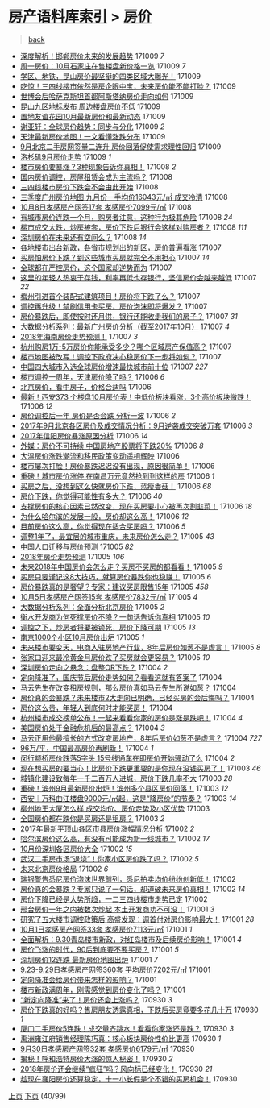 [房产语料库索引](../../README.md)  > [房价](房价.md)
====
> [back](../README.md)

- [深度解析！邯郸房价未来的发展趋势](http://jkwz.applinzi.com/ittc/7022400939993072656.html#%E6%B7%B1%E5%BA%A6%E8%A7%A3%E6%9E%90%EF%BC%81%E9%82%AF%E9%83%B8%E6%88%BF%E4%BB%B7%E6%9C%AA%E6%9D%A5%E7%9A%84%E5%8F%91%E5%B1%95%E8%B6%8B%E5%8A%BF) 171009 *7* 
- [周一房价：10月石家庄在售楼盘新价格一览](http://jkwz.applinzi.com/ittc/7022394808398775312.html#%E5%91%A8%E4%B8%80%E6%88%BF%E4%BB%B7%EF%BC%9A10%E6%9C%88%E7%9F%B3%E5%AE%B6%E5%BA%84%E5%9C%A8%E5%94%AE%E6%A5%BC%E7%9B%98%E6%96%B0%E4%BB%B7%E6%A0%BC%E4%B8%80%E8%A7%88) 171009 *7* 
- [学区、地铁，昆山房价最坚挺的四类区域大曝光！](http://jkwz.applinzi.com/ittc/7022390050912994320.html#%E5%AD%A6%E5%8C%BA%E3%80%81%E5%9C%B0%E9%93%81%EF%BC%8C%E6%98%86%E5%B1%B1%E6%88%BF%E4%BB%B7%E6%9C%80%E5%9D%9A%E6%8C%BA%E7%9A%84%E5%9B%9B%E7%B1%BB%E5%8C%BA%E5%9F%9F%E5%A4%A7%E6%9B%9D%E5%85%89%EF%BC%81) 171009  
- [吃惊！三四线楼市依然是房企眼中宝，未来房价能不能打脸？](http://jkwz.applinzi.com/ittc/7022389404264563729.html#%E5%90%83%E6%83%8A%EF%BC%81%E4%B8%89%E5%9B%9B%E7%BA%BF%E6%A5%BC%E5%B8%82%E4%BE%9D%E7%84%B6%E6%98%AF%E6%88%BF%E4%BC%81%E7%9C%BC%E4%B8%AD%E5%AE%9D%EF%BC%8C%E6%9C%AA%E6%9D%A5%E6%88%BF%E4%BB%B7%E8%83%BD%E4%B8%8D%E8%83%BD%E6%89%93%E8%84%B8%EF%BC%9F) 171009  
- [世博会后哈萨克斯坦首都阿斯塔纳房价走向如何](http://jkwz.applinzi.com/ittc/7022384353261388816.html#%E4%B8%96%E5%8D%9A%E4%BC%9A%E5%90%8E%E5%93%88%E8%90%A8%E5%85%8B%E6%96%AF%E5%9D%A6%E9%A6%96%E9%83%BD%E9%98%BF%E6%96%AF%E5%A1%94%E7%BA%B3%E6%88%BF%E4%BB%B7%E8%B5%B0%E5%90%91%E5%A6%82%E4%BD%95) 171009  
- [昆山九区地标发布 周边楼盘房价不低](http://jkwz.applinzi.com/ittc/7022381592323032081.html#%E6%98%86%E5%B1%B1%E4%B9%9D%E5%8C%BA%E5%9C%B0%E6%A0%87%E5%8F%91%E5%B8%83+%E5%91%A8%E8%BE%B9%E6%A5%BC%E7%9B%98%E6%88%BF%E4%BB%B7%E4%B8%8D%E4%BD%8E) 171009  
- [置地友谊花园10月最新房价和最新动态](http://jkwz.applinzi.com/ittc/7022378822408864784.html#%E7%BD%AE%E5%9C%B0%E5%8F%8B%E8%B0%8A%E8%8A%B1%E5%9B%AD10%E6%9C%88%E6%9C%80%E6%96%B0%E6%88%BF%E4%BB%B7%E5%92%8C%E6%9C%80%E6%96%B0%E5%8A%A8%E6%80%81) 171009  
- [谢亚轩：全球房价趋势：同步与分化](http://jkwz.applinzi.com/ittc/7022371482829849617.html#%E8%B0%A2%E4%BA%9A%E8%BD%A9%EF%BC%9A%E5%85%A8%E7%90%83%E6%88%BF%E4%BB%B7%E8%B6%8B%E5%8A%BF%EF%BC%9A%E5%90%8C%E6%AD%A5%E4%B8%8E%E5%88%86%E5%8C%96) 171009 *2* 
- [天津最新房价地图！一文看懂涨跌分布](http://jkwz.applinzi.com/ittc/7022370758146393105.html#%E5%A4%A9%E6%B4%A5%E6%9C%80%E6%96%B0%E6%88%BF%E4%BB%B7%E5%9C%B0%E5%9B%BE%EF%BC%81%E4%B8%80%E6%96%87%E7%9C%8B%E6%87%82%E6%B6%A8%E8%B7%8C%E5%88%86%E5%B8%83) 171009  
- [9月北京二手房网签量二连升 房价回落促使需求理性回归](http://jkwz.applinzi.com/ittc/7022363159619437585.html#9%E6%9C%88%E5%8C%97%E4%BA%AC%E4%BA%8C%E6%89%8B%E6%88%BF%E7%BD%91%E7%AD%BE%E9%87%8F%E4%BA%8C%E8%BF%9E%E5%8D%87+%E6%88%BF%E4%BB%B7%E5%9B%9E%E8%90%BD%E4%BF%83%E4%BD%BF%E9%9C%80%E6%B1%82%E7%90%86%E6%80%A7%E5%9B%9E%E5%BD%92) 171009  
- [洛杉矶9月房价走势](http://jkwz.applinzi.com/ittc/7022338851174089745.html#%E6%B4%9B%E6%9D%89%E7%9F%B69%E6%9C%88%E6%88%BF%E4%BB%B7%E8%B5%B0%E5%8A%BF) 171009 *1* 
- [楼市房价要暴涨？3种现象告诉你真相！](http://jkwz.applinzi.com/ittc/7022204397323551761.html#%E6%A5%BC%E5%B8%82%E6%88%BF%E4%BB%B7%E8%A6%81%E6%9A%B4%E6%B6%A8%EF%BC%9F3%E7%A7%8D%E7%8E%B0%E8%B1%A1%E5%91%8A%E8%AF%89%E4%BD%A0%E7%9C%9F%E7%9B%B8%EF%BC%81) 171008 *2* 
- [国内房价调控，房屋租赁会成为主流吗？](http://jkwz.applinzi.com/ittc/7022043382602531856.html#%E5%9B%BD%E5%86%85%E6%88%BF%E4%BB%B7%E8%B0%83%E6%8E%A7%EF%BC%8C%E6%88%BF%E5%B1%8B%E7%A7%9F%E8%B5%81%E4%BC%9A%E6%88%90%E4%B8%BA%E4%B8%BB%E6%B5%81%E5%90%97%EF%BC%9F) 171008  
- [三四线楼市房价下跌会不会由此开始](http://jkwz.applinzi.com/ittc/7022166084743070736.html#%E4%B8%89%E5%9B%9B%E7%BA%BF%E6%A5%BC%E5%B8%82%E6%88%BF%E4%BB%B7%E4%B8%8B%E8%B7%8C%E4%BC%9A%E4%B8%8D%E4%BC%9A%E7%94%B1%E6%AD%A4%E5%BC%80%E5%A7%8B) 171008  
- [三季度广州房价地图 九月份一手均价16043元/㎡ 成交冷清](http://jkwz.applinzi.com/ittc/7022160564078511121.html#%E4%B8%89%E5%AD%A3%E5%BA%A6%E5%B9%BF%E5%B7%9E%E6%88%BF%E4%BB%B7%E5%9C%B0%E5%9B%BE+%E4%B9%9D%E6%9C%88%E4%BB%BD%E4%B8%80%E6%89%8B%E5%9D%87%E4%BB%B716043%E5%85%83%2F%E3%8E%A1+%E6%88%90%E4%BA%A4%E5%86%B7%E6%B8%85) 171008  
- [10月8日孝感房产网签17套 孝感房价7099元/㎡](http://jkwz.applinzi.com/ittc/7022137952669533201.html#10%E6%9C%888%E6%97%A5%E5%AD%9D%E6%84%9F%E6%88%BF%E4%BA%A7%E7%BD%91%E7%AD%BE17%E5%A5%97+%E5%AD%9D%E6%84%9F%E6%88%BF%E4%BB%B77099%E5%85%83%2F%E3%8E%A1) 171008  
- [有城市房价连跌一个月，购房者注意，这种行为极其危险](http://jkwz.applinzi.com/ittc/7022018923397121040.html#%E6%9C%89%E5%9F%8E%E5%B8%82%E6%88%BF%E4%BB%B7%E8%BF%9E%E8%B7%8C%E4%B8%80%E4%B8%AA%E6%9C%88%EF%BC%8C%E8%B4%AD%E6%88%BF%E8%80%85%E6%B3%A8%E6%84%8F%EF%BC%8C%E8%BF%99%E7%A7%8D%E8%A1%8C%E4%B8%BA%E6%9E%81%E5%85%B6%E5%8D%B1%E9%99%A9) 171008 *24* 
- [楼市成交大跌，炒房被套，房价下跌后银行会这样对购房者？](http://jkwz.applinzi.com/ittc/7022018923359372305.html#%E6%A5%BC%E5%B8%82%E6%88%90%E4%BA%A4%E5%A4%A7%E8%B7%8C%EF%BC%8C%E7%82%92%E6%88%BF%E8%A2%AB%E5%A5%97%EF%BC%8C%E6%88%BF%E4%BB%B7%E4%B8%8B%E8%B7%8C%E5%90%8E%E9%93%B6%E8%A1%8C%E4%BC%9A%E8%BF%99%E6%A0%B7%E5%AF%B9%E8%B4%AD%E6%88%BF%E8%80%85%EF%BC%9F) 171008 *111* 
- [深圳房价在未来还有空间么？](http://jkwz.applinzi.com/ittc/7022016436845937680.html#%E6%B7%B1%E5%9C%B3%E6%88%BF%E4%BB%B7%E5%9C%A8%E6%9C%AA%E6%9D%A5%E8%BF%98%E6%9C%89%E7%A9%BA%E9%97%B4%E4%B9%88%EF%BC%9F) 171008 *14* 
- [各地楼市出台新政，各省市规划出的新区，房价普遍看涨](http://jkwz.applinzi.com/ittc/7021848778271884305.html#%E5%90%84%E5%9C%B0%E6%A5%BC%E5%B8%82%E5%87%BA%E5%8F%B0%E6%96%B0%E6%94%BF%EF%BC%8C%E5%90%84%E7%9C%81%E5%B8%82%E8%A7%84%E5%88%92%E5%87%BA%E7%9A%84%E6%96%B0%E5%8C%BA%EF%BC%8C%E6%88%BF%E4%BB%B7%E6%99%AE%E9%81%8D%E7%9C%8B%E6%B6%A8) 171007  
- [买房怕房价下跌？到这些城市买房就完全不用担心](http://jkwz.applinzi.com/ittc/7021812568979670032.html#%E4%B9%B0%E6%88%BF%E6%80%95%E6%88%BF%E4%BB%B7%E4%B8%8B%E8%B7%8C%EF%BC%9F%E5%88%B0%E8%BF%99%E4%BA%9B%E5%9F%8E%E5%B8%82%E4%B9%B0%E6%88%BF%E5%B0%B1%E5%AE%8C%E5%85%A8%E4%B8%8D%E7%94%A8%E6%8B%85%E5%BF%83) 171007 *14* 
- [全球都在严控房价，这个国家却逆势而为](http://jkwz.applinzi.com/ittc/7019136583415104528.html#%E5%85%A8%E7%90%83%E9%83%BD%E5%9C%A8%E4%B8%A5%E6%8E%A7%E6%88%BF%E4%BB%B7%EF%BC%8C%E8%BF%99%E4%B8%AA%E5%9B%BD%E5%AE%B6%E5%8D%B4%E9%80%86%E5%8A%BF%E8%80%8C%E4%B8%BA) 171007  
- [这里的年轻人热衷于存钱，利率再低也存银行，坚信房价会越来越低](http://jkwz.applinzi.com/ittc/7020693244466430993.html#%E8%BF%99%E9%87%8C%E7%9A%84%E5%B9%B4%E8%BD%BB%E4%BA%BA%E7%83%AD%E8%A1%B7%E4%BA%8E%E5%AD%98%E9%92%B1%EF%BC%8C%E5%88%A9%E7%8E%87%E5%86%8D%E4%BD%8E%E4%B9%9F%E5%AD%98%E9%93%B6%E8%A1%8C%EF%BC%8C%E5%9D%9A%E4%BF%A1%E6%88%BF%E4%BB%B7%E4%BC%9A%E8%B6%8A%E6%9D%A5%E8%B6%8A%E4%BD%8E) 171007 *22* 
- [梅州引进首个装配式建筑项目！房价将下跌了么？](http://jkwz.applinzi.com/ittc/7021737233319724049.html#%E6%A2%85%E5%B7%9E%E5%BC%95%E8%BF%9B%E9%A6%96%E4%B8%AA%E8%A3%85%E9%85%8D%E5%BC%8F%E5%BB%BA%E7%AD%91%E9%A1%B9%E7%9B%AE%EF%BC%81%E6%88%BF%E4%BB%B7%E5%B0%86%E4%B8%8B%E8%B7%8C%E4%BA%86%E4%B9%88%EF%BC%9F) 171007  
- [调控再升级！禁刷信用卡买房，房价泡沫即将爆发？](http://jkwz.applinzi.com/ittc/7021731567871984656.html#%E8%B0%83%E6%8E%A7%E5%86%8D%E5%8D%87%E7%BA%A7%EF%BC%81%E7%A6%81%E5%88%B7%E4%BF%A1%E7%94%A8%E5%8D%A1%E4%B9%B0%E6%88%BF%EF%BC%8C%E6%88%BF%E4%BB%B7%E6%B3%A1%E6%B2%AB%E5%8D%B3%E5%B0%86%E7%88%86%E5%8F%91%EF%BC%9F) 171007  
- [房价暴跌后，即使按时还月供，银行还能收走我们的房子？](http://jkwz.applinzi.com/ittc/7021724748478940177.html#%E6%88%BF%E4%BB%B7%E6%9A%B4%E8%B7%8C%E5%90%8E%EF%BC%8C%E5%8D%B3%E4%BD%BF%E6%8C%89%E6%97%B6%E8%BF%98%E6%9C%88%E4%BE%9B%EF%BC%8C%E9%93%B6%E8%A1%8C%E8%BF%98%E8%83%BD%E6%94%B6%E8%B5%B0%E6%88%91%E4%BB%AC%E7%9A%84%E6%88%BF%E5%AD%90%EF%BC%9F) 171007 *31* 
- [大数据分析系列：最新广州房价分析（截至2017年10月）](http://jkwz.applinzi.com/ittc/7021703966717641745.html#%E5%A4%A7%E6%95%B0%E6%8D%AE%E5%88%86%E6%9E%90%E7%B3%BB%E5%88%97%EF%BC%9A%E6%9C%80%E6%96%B0%E5%B9%BF%E5%B7%9E%E6%88%BF%E4%BB%B7%E5%88%86%E6%9E%90%EF%BC%88%E6%88%AA%E8%87%B32017%E5%B9%B410%E6%9C%88%EF%BC%89) 171007 *4* 
- [2018年海南房价走势预测！](http://jkwz.applinzi.com/ittc/7021668850893063184.html#2018%E5%B9%B4%E6%B5%B7%E5%8D%97%E6%88%BF%E4%BB%B7%E8%B5%B0%E5%8A%BF%E9%A2%84%E6%B5%8B%EF%BC%81) 171007 *3* 
- [杭州购房1万-5万房价你能承受多少？哪个区域房产保值高？](http://jkwz.applinzi.com/ittc/7021467008573637648.html#%E6%9D%AD%E5%B7%9E%E8%B4%AD%E6%88%BF1%E4%B8%87-5%E4%B8%87%E6%88%BF%E4%BB%B7%E4%BD%A0%E8%83%BD%E6%89%BF%E5%8F%97%E5%A4%9A%E5%B0%91%EF%BC%9F%E5%93%AA%E4%B8%AA%E5%8C%BA%E5%9F%9F%E6%88%BF%E4%BA%A7%E4%BF%9D%E5%80%BC%E9%AB%98%EF%BC%9F) 171007  
- [楼市地图被改写！调控下政府决心稳房价下一步将如何？](http://jkwz.applinzi.com/ittc/7021600714256811024.html#%E6%A5%BC%E5%B8%82%E5%9C%B0%E5%9B%BE%E8%A2%AB%E6%94%B9%E5%86%99%EF%BC%81%E8%B0%83%E6%8E%A7%E4%B8%8B%E6%94%BF%E5%BA%9C%E5%86%B3%E5%BF%83%E7%A8%B3%E6%88%BF%E4%BB%B7%E4%B8%8B%E4%B8%80%E6%AD%A5%E5%B0%86%E5%A6%82%E4%BD%95%EF%BC%9F) 171007  
- [中国四大城市入选全球房价增速最快城市前十位](http://jkwz.applinzi.com/ittc/7021496258471134225.html#%E4%B8%AD%E5%9B%BD%E5%9B%9B%E5%A4%A7%E5%9F%8E%E5%B8%82%E5%85%A5%E9%80%89%E5%85%A8%E7%90%83%E6%88%BF%E4%BB%B7%E5%A2%9E%E9%80%9F%E6%9C%80%E5%BF%AB%E5%9F%8E%E5%B8%82%E5%89%8D%E5%8D%81%E4%BD%8D) 171007 *227* 
- [楼市调控一周年，天津房价降了吗？](http://jkwz.applinzi.com/ittc/7021467475512919057.html#%E6%A5%BC%E5%B8%82%E8%B0%83%E6%8E%A7%E4%B8%80%E5%91%A8%E5%B9%B4%EF%BC%8C%E5%A4%A9%E6%B4%A5%E6%88%BF%E4%BB%B7%E9%99%8D%E4%BA%86%E5%90%97%EF%BC%9F) 171006 *6* 
- [北京房价，看中房子，价格合适吗](http://jkwz.applinzi.com/ittc/7021465495960814608.html#%E5%8C%97%E4%BA%AC%E6%88%BF%E4%BB%B7%EF%BC%8C%E7%9C%8B%E4%B8%AD%E6%88%BF%E5%AD%90%EF%BC%8C%E4%BB%B7%E6%A0%BC%E5%90%88%E9%80%82%E5%90%97) 171006  
- [最新！西安373 个楼盘10月房价表！中低价板块看涨，3个高价板块微跌！](http://jkwz.applinzi.com/ittc/7021437394535056400.html#%E6%9C%80%E6%96%B0%EF%BC%81%E8%A5%BF%E5%AE%89373+%E4%B8%AA%E6%A5%BC%E7%9B%9810%E6%9C%88%E6%88%BF%E4%BB%B7%E8%A1%A8%EF%BC%81%E4%B8%AD%E4%BD%8E%E4%BB%B7%E6%9D%BF%E5%9D%97%E7%9C%8B%E6%B6%A8%EF%BC%8C3%E4%B8%AA%E9%AB%98%E4%BB%B7%E6%9D%BF%E5%9D%97%E5%BE%AE%E8%B7%8C%EF%BC%81) 171006 *12* 
- [房价调控后一年 房价是否会跌 分析一波](http://jkwz.applinzi.com/ittc/7021380441213502480.html#%E6%88%BF%E4%BB%B7%E8%B0%83%E6%8E%A7%E5%90%8E%E4%B8%80%E5%B9%B4+%E6%88%BF%E4%BB%B7%E6%98%AF%E5%90%A6%E4%BC%9A%E8%B7%8C+%E5%88%86%E6%9E%90%E4%B8%80%E6%B3%A2) 171006 *2* 
- [2017年9月北京各区房价及成交情况分析：9月逆袭成交突破万套](http://jkwz.applinzi.com/ittc/7021337938250695696.html#2017%E5%B9%B49%E6%9C%88%E5%8C%97%E4%BA%AC%E5%90%84%E5%8C%BA%E6%88%BF%E4%BB%B7%E5%8F%8A%E6%88%90%E4%BA%A4%E6%83%85%E5%86%B5%E5%88%86%E6%9E%90%EF%BC%9A9%E6%9C%88%E9%80%86%E8%A2%AD%E6%88%90%E4%BA%A4%E7%AA%81%E7%A0%B4%E4%B8%87%E5%A5%97) 171006 *3* 
- [2017年信阳房价暴涨原因分析](http://jkwz.applinzi.com/ittc/7021307290265846801.html#2017%E5%B9%B4%E4%BF%A1%E9%98%B3%E6%88%BF%E4%BB%B7%E6%9A%B4%E6%B6%A8%E5%8E%9F%E5%9B%A0%E5%88%86%E6%9E%90) 171006 *14* 
- [外媒：房价不可持续 中国房地产股票将下跌20%](http://jkwz.applinzi.com/ittc/7021266287169373200.html#%E5%A4%96%E5%AA%92%EF%BC%9A%E6%88%BF%E4%BB%B7%E4%B8%8D%E5%8F%AF%E6%8C%81%E7%BB%AD+%E4%B8%AD%E5%9B%BD%E6%88%BF%E5%9C%B0%E4%BA%A7%E8%82%A1%E7%A5%A8%E5%B0%86%E4%B8%8B%E8%B7%8C20%25) 171006 *8* 
- [大温房价涨跌潮流和移民政策变动遥相辉映](http://jkwz.applinzi.com/ittc/7021227483209401361.html#%E5%A4%A7%E6%B8%A9%E6%88%BF%E4%BB%B7%E6%B6%A8%E8%B7%8C%E6%BD%AE%E6%B5%81%E5%92%8C%E7%A7%BB%E6%B0%91%E6%94%BF%E7%AD%96%E5%8F%98%E5%8A%A8%E9%81%A5%E7%9B%B8%E8%BE%89%E6%98%A0) 171006  
- [楼市屡次打脸！房价暴跌迟迟没有出现，原因很简单！](http://jkwz.applinzi.com/ittc/7021217883424818192.html#%E6%A5%BC%E5%B8%82%E5%B1%A1%E6%AC%A1%E6%89%93%E8%84%B8%EF%BC%81%E6%88%BF%E4%BB%B7%E6%9A%B4%E8%B7%8C%E8%BF%9F%E8%BF%9F%E6%B2%A1%E6%9C%89%E5%87%BA%E7%8E%B0%EF%BC%8C%E5%8E%9F%E5%9B%A0%E5%BE%88%E7%AE%80%E5%8D%95%EF%BC%81) 171006  
- [重磅！城市房价涨停 在南昌万元竟然抢到到这样的房](http://jkwz.applinzi.com/ittc/7021216781765706769.html#%E9%87%8D%E7%A3%85%EF%BC%81%E5%9F%8E%E5%B8%82%E6%88%BF%E4%BB%B7%E6%B6%A8%E5%81%9C+%E5%9C%A8%E5%8D%97%E6%98%8C%E4%B8%87%E5%85%83%E7%AB%9F%E7%84%B6%E6%8A%A2%E5%88%B0%E5%88%B0%E8%BF%99%E6%A0%B7%E7%9A%84%E6%88%BF) 171006 *1* 
- [买房之后，没想到这么快就房价下跌，蓝瘦香菇！](http://jkwz.applinzi.com/ittc/7020970441404056592.html#%E4%B9%B0%E6%88%BF%E4%B9%8B%E5%90%8E%EF%BC%8C%E6%B2%A1%E6%83%B3%E5%88%B0%E8%BF%99%E4%B9%88%E5%BF%AB%E5%B0%B1%E6%88%BF%E4%BB%B7%E4%B8%8B%E8%B7%8C%EF%BC%8C%E8%93%9D%E7%98%A6%E9%A6%99%E8%8F%87%EF%BC%81) 171006 *68* 
- [房价下跌，你觉得可能性有多大？](http://jkwz.applinzi.com/ittc/7020981566912857104.html#%E6%88%BF%E4%BB%B7%E4%B8%8B%E8%B7%8C%EF%BC%8C%E4%BD%A0%E8%A7%89%E5%BE%97%E5%8F%AF%E8%83%BD%E6%80%A7%E6%9C%89%E5%A4%9A%E5%A4%A7%EF%BC%9F) 171006 *40* 
- [支撑房价的核心因素已然改变，现在买房要小心被再次割韭菜！](http://jkwz.applinzi.com/ittc/7021136766260741136.html#%E6%94%AF%E6%92%91%E6%88%BF%E4%BB%B7%E7%9A%84%E6%A0%B8%E5%BF%83%E5%9B%A0%E7%B4%A0%E5%B7%B2%E7%84%B6%E6%94%B9%E5%8F%98%EF%BC%8C%E7%8E%B0%E5%9C%A8%E4%B9%B0%E6%88%BF%E8%A6%81%E5%B0%8F%E5%BF%83%E8%A2%AB%E5%86%8D%E6%AC%A1%E5%89%B2%E9%9F%AD%E8%8F%9C%EF%BC%81) 171006 *18* 
- [为什么哈尔滨的发展一般，房价却这么高！](http://jkwz.applinzi.com/ittc/7019161214641505296.html#%E4%B8%BA%E4%BB%80%E4%B9%88%E5%93%88%E5%B0%94%E6%BB%A8%E7%9A%84%E5%8F%91%E5%B1%95%E4%B8%80%E8%88%AC%EF%BC%8C%E6%88%BF%E4%BB%B7%E5%8D%B4%E8%BF%99%E4%B9%88%E9%AB%98%EF%BC%81) 171006 *12* 
- [目前房价这么高，你觉得现在适合买房吗？](http://jkwz.applinzi.com/ittc/7021108706849326097.html#%E7%9B%AE%E5%89%8D%E6%88%BF%E4%BB%B7%E8%BF%99%E4%B9%88%E9%AB%98%EF%BC%8C%E4%BD%A0%E8%A7%89%E5%BE%97%E7%8E%B0%E5%9C%A8%E9%80%82%E5%90%88%E4%B9%B0%E6%88%BF%E5%90%97%EF%BC%9F) 171006 *5* 
- [调整1年了，最宜居的城市重庆，未来房价怎么走？](http://jkwz.applinzi.com/ittc/7021105789949969424.html#%E8%B0%83%E6%95%B41%E5%B9%B4%E4%BA%86%EF%BC%8C%E6%9C%80%E5%AE%9C%E5%B1%85%E7%9A%84%E5%9F%8E%E5%B8%82%E9%87%8D%E5%BA%86%EF%BC%8C%E6%9C%AA%E6%9D%A5%E6%88%BF%E4%BB%B7%E6%80%8E%E4%B9%88%E8%B5%B0%EF%BC%9F) 171005 *43* 
- [中国人口迁移与房价预测](http://jkwz.applinzi.com/ittc/7021098766227211280.html#%E4%B8%AD%E5%9B%BD%E4%BA%BA%E5%8F%A3%E8%BF%81%E7%A7%BB%E4%B8%8E%E6%88%BF%E4%BB%B7%E9%A2%84%E6%B5%8B) 171005 *82* 
- [2018年房价走势预测](http://jkwz.applinzi.com/ittc/7021078261793293328.html#2018%E5%B9%B4%E6%88%BF%E4%BB%B7%E8%B5%B0%E5%8A%BF%E9%A2%84%E6%B5%8B) 171005 *106* 
- [未来2018年中国房价会怎么走？买房不买房的都看看！](http://jkwz.applinzi.com/ittc/7021068899053995025.html#%E6%9C%AA%E6%9D%A52018%E5%B9%B4%E4%B8%AD%E5%9B%BD%E6%88%BF%E4%BB%B7%E4%BC%9A%E6%80%8E%E4%B9%88%E8%B5%B0%EF%BC%9F%E4%B9%B0%E6%88%BF%E4%B8%8D%E4%B9%B0%E6%88%BF%E7%9A%84%E9%83%BD%E7%9C%8B%E7%9C%8B%EF%BC%81) 171005 *9* 
- [买房只要谨记这8大技巧，就算房价暴跌你也稳赚！](http://jkwz.applinzi.com/ittc/7021057955158557712.html#%E4%B9%B0%E6%88%BF%E5%8F%AA%E8%A6%81%E8%B0%A8%E8%AE%B0%E8%BF%998%E5%A4%A7%E6%8A%80%E5%B7%A7%EF%BC%8C%E5%B0%B1%E7%AE%97%E6%88%BF%E4%BB%B7%E6%9A%B4%E8%B7%8C%E4%BD%A0%E4%B9%9F%E7%A8%B3%E8%B5%9A%EF%BC%81) 171005 *6* 
- [房价暴跌真的是奢望？专家：建议买房限售15年](http://jkwz.applinzi.com/ittc/7021043723113333776.html#%E6%88%BF%E4%BB%B7%E6%9A%B4%E8%B7%8C%E7%9C%9F%E7%9A%84%E6%98%AF%E5%A5%A2%E6%9C%9B%EF%BC%9F%E4%B8%93%E5%AE%B6%EF%BC%9A%E5%BB%BA%E8%AE%AE%E4%B9%B0%E6%88%BF%E9%99%90%E5%94%AE15%E5%B9%B4) 171005 *458* 
- [10月5日孝感房产网签15套 孝感房价7832元/㎡](http://jkwz.applinzi.com/ittc/7021020507821048849.html#10%E6%9C%885%E6%97%A5%E5%AD%9D%E6%84%9F%E6%88%BF%E4%BA%A7%E7%BD%91%E7%AD%BE15%E5%A5%97+%E5%AD%9D%E6%84%9F%E6%88%BF%E4%BB%B77832%E5%85%83%2F%E3%8E%A1) 171005 *4* 
- [大数据分析系列：全面分析北京房价](http://jkwz.applinzi.com/ittc/7021017134120043536.html#%E5%A4%A7%E6%95%B0%E6%8D%AE%E5%88%86%E6%9E%90%E7%B3%BB%E5%88%97%EF%BC%9A%E5%85%A8%E9%9D%A2%E5%88%86%E6%9E%90%E5%8C%97%E4%BA%AC%E6%88%BF%E4%BB%B7) 171005 *2* 
- [衡水开发商为何死撑房价不降？一句话告诉你真相](http://jkwz.applinzi.com/ittc/7021002719974933520.html#%E8%A1%A1%E6%B0%B4%E5%BC%80%E5%8F%91%E5%95%86%E4%B8%BA%E4%BD%95%E6%AD%BB%E6%92%91%E6%88%BF%E4%BB%B7%E4%B8%8D%E9%99%8D%EF%BC%9F%E4%B8%80%E5%8F%A5%E8%AF%9D%E5%91%8A%E8%AF%89%E4%BD%A0%E7%9C%9F%E7%9B%B8) 171005 *10* 
- [调控之下，炒房者将要被锁死，房价下降可期](http://jkwz.applinzi.com/ittc/7020998494440129552.html#%E8%B0%83%E6%8E%A7%E4%B9%8B%E4%B8%8B%EF%BC%8C%E7%82%92%E6%88%BF%E8%80%85%E5%B0%86%E8%A6%81%E8%A2%AB%E9%94%81%E6%AD%BB%EF%BC%8C%E6%88%BF%E4%BB%B7%E4%B8%8B%E9%99%8D%E5%8F%AF%E6%9C%9F) 171005 *13* 
- [南京1000个小区10月房价出炉](http://jkwz.applinzi.com/ittc/7020938963785876496.html#%E5%8D%97%E4%BA%AC1000%E4%B8%AA%E5%B0%8F%E5%8C%BA10%E6%9C%88%E6%88%BF%E4%BB%B7%E5%87%BA%E7%82%89) 171005 *1* 
- [未来楼市要变天，电商入驻房地产行业，8年后房价如葱不是虚言！](http://jkwz.applinzi.com/ittc/7020896539902477329.html#%E6%9C%AA%E6%9D%A5%E6%A5%BC%E5%B8%82%E8%A6%81%E5%8F%98%E5%A4%A9%EF%BC%8C%E7%94%B5%E5%95%86%E5%85%A5%E9%A9%BB%E6%88%BF%E5%9C%B0%E4%BA%A7%E8%A1%8C%E4%B8%9A%EF%BC%8C8%E5%B9%B4%E5%90%8E%E6%88%BF%E4%BB%B7%E5%A6%82%E8%91%B1%E4%B8%8D%E6%98%AF%E8%99%9A%E8%A8%80%EF%BC%81) 171005 *8* 
- [张家口迎来最冷黄金月房价跌了买房就会更容易？](http://jkwz.applinzi.com/ittc/7020868576746144784.html#%E5%BC%A0%E5%AE%B6%E5%8F%A3%E8%BF%8E%E6%9D%A5%E6%9C%80%E5%86%B7%E9%BB%84%E9%87%91%E6%9C%88%E6%88%BF%E4%BB%B7%E8%B7%8C%E4%BA%86%E4%B9%B0%E6%88%BF%E5%B0%B1%E4%BC%9A%E6%9B%B4%E5%AE%B9%E6%98%93%EF%BC%9F) 171005 *10* 
- [深圳房价走向之悬念：盘整OR下跌？](http://jkwz.applinzi.com/ittc/7020730107851965456.html#%E6%B7%B1%E5%9C%B3%E6%88%BF%E4%BB%B7%E8%B5%B0%E5%90%91%E4%B9%8B%E6%82%AC%E5%BF%B5%EF%BC%9A%E7%9B%98%E6%95%B4OR%E4%B8%8B%E8%B7%8C%EF%BC%9F) 171004 *2* 
- [定向降准了，国庆节后房价走势如何？看看这就有答案了](http://jkwz.applinzi.com/ittc/7020706632982594576.html#%E5%AE%9A%E5%90%91%E9%99%8D%E5%87%86%E4%BA%86%EF%BC%8C%E5%9B%BD%E5%BA%86%E8%8A%82%E5%90%8E%E6%88%BF%E4%BB%B7%E8%B5%B0%E5%8A%BF%E5%A6%82%E4%BD%95%EF%BC%9F%E7%9C%8B%E7%9C%8B%E8%BF%99%E5%B0%B1%E6%9C%89%E7%AD%94%E6%A1%88%E4%BA%86) 171004  
- [马云先生在改变租房规则，那么房价真如马云先生所说如葱？](http://jkwz.applinzi.com/ittc/7020697293429408785.html#%E9%A9%AC%E4%BA%91%E5%85%88%E7%94%9F%E5%9C%A8%E6%94%B9%E5%8F%98%E7%A7%9F%E6%88%BF%E8%A7%84%E5%88%99%EF%BC%8C%E9%82%A3%E4%B9%88%E6%88%BF%E4%BB%B7%E7%9C%9F%E5%A6%82%E9%A9%AC%E4%BA%91%E5%85%88%E7%94%9F%E6%89%80%E8%AF%B4%E5%A6%82%E8%91%B1%EF%BC%9F) 171004  
- [房价真的会暴跌？未来楼市2大走向已明确，已经买房的会后悔吗？](http://jkwz.applinzi.com/ittc/7020641118444848144.html#%E6%88%BF%E4%BB%B7%E7%9C%9F%E7%9A%84%E4%BC%9A%E6%9A%B4%E8%B7%8C%EF%BC%9F%E6%9C%AA%E6%9D%A5%E6%A5%BC%E5%B8%822%E5%A4%A7%E8%B5%B0%E5%90%91%E5%B7%B2%E6%98%8E%E7%A1%AE%EF%BC%8C%E5%B7%B2%E7%BB%8F%E4%B9%B0%E6%88%BF%E7%9A%84%E4%BC%9A%E5%90%8E%E6%82%94%E5%90%97%EF%BC%9F) 171004  
- [房价这么贵，年轻人到底何时才能买房！](http://jkwz.applinzi.com/ittc/7020622119904478225.html#%E6%88%BF%E4%BB%B7%E8%BF%99%E4%B9%88%E8%B4%B5%EF%BC%8C%E5%B9%B4%E8%BD%BB%E4%BA%BA%E5%88%B0%E5%BA%95%E4%BD%95%E6%97%B6%E6%89%8D%E8%83%BD%E4%B9%B0%E6%88%BF%EF%BC%81) 171004  
- [杭州楼市成交榜单公布！一起来看看你家的房价是涨是跌吧！](http://jkwz.applinzi.com/ittc/7020620520498922512.html#%E6%9D%AD%E5%B7%9E%E6%A5%BC%E5%B8%82%E6%88%90%E4%BA%A4%E6%A6%9C%E5%8D%95%E5%85%AC%E5%B8%83%EF%BC%81%E4%B8%80%E8%B5%B7%E6%9D%A5%E7%9C%8B%E7%9C%8B%E4%BD%A0%E5%AE%B6%E7%9A%84%E6%88%BF%E4%BB%B7%E6%98%AF%E6%B6%A8%E6%98%AF%E8%B7%8C%E5%90%A7%EF%BC%81) 171004 *4* 
- [美国房价处于金融危机后的最高点？](http://jkwz.applinzi.com/ittc/7020569871333721105.html#%E7%BE%8E%E5%9B%BD%E6%88%BF%E4%BB%B7%E5%A4%84%E4%BA%8E%E9%87%91%E8%9E%8D%E5%8D%B1%E6%9C%BA%E5%90%8E%E7%9A%84%E6%9C%80%E9%AB%98%E7%82%B9%EF%BC%9F) 171004 *3* 
- [马云正用他最擅长的方式改变房地产，8年后房价如葱不是虚言？](http://jkwz.applinzi.com/ittc/7020531975918715920.html#%E9%A9%AC%E4%BA%91%E6%AD%A3%E7%94%A8%E4%BB%96%E6%9C%80%E6%93%85%E9%95%BF%E7%9A%84%E6%96%B9%E5%BC%8F%E6%94%B9%E5%8F%98%E6%88%BF%E5%9C%B0%E4%BA%A7%EF%BC%8C8%E5%B9%B4%E5%90%8E%E6%88%BF%E4%BB%B7%E5%A6%82%E8%91%B1%E4%B8%8D%E6%98%AF%E8%99%9A%E8%A8%80%EF%BC%9F) 171004 *727* 
- [96万/平，中国最高房价再刷新！](http://jkwz.applinzi.com/ittc/7020492179305399313.html#96%E4%B8%87%2F%E5%B9%B3%EF%BC%8C%E4%B8%AD%E5%9B%BD%E6%9C%80%E9%AB%98%E6%88%BF%E4%BB%B7%E5%86%8D%E5%88%B7%E6%96%B0%EF%BC%81) 171004 *1* 
- [闵行颛桥房价跌落5字头 15号线通车在即房价开始骚动了么](http://jkwz.applinzi.com/ittc/7020490117507187728.html#%E9%97%B5%E8%A1%8C%E9%A2%9B%E6%A1%A5%E6%88%BF%E4%BB%B7%E8%B7%8C%E8%90%BD5%E5%AD%97%E5%A4%B4+15%E5%8F%B7%E7%BA%BF%E9%80%9A%E8%BD%A6%E5%9C%A8%E5%8D%B3%E6%88%BF%E4%BB%B7%E5%BC%80%E5%A7%8B%E9%AA%9A%E5%8A%A8%E4%BA%86%E4%B9%88) 171004 *2* 
- [现在想买房的要当心！比房价下跌更重要的是你现在没钱买房了！](http://jkwz.applinzi.com/ittc/7020331267596485649.html#%E7%8E%B0%E5%9C%A8%E6%83%B3%E4%B9%B0%E6%88%BF%E7%9A%84%E8%A6%81%E5%BD%93%E5%BF%83%EF%BC%81%E6%AF%94%E6%88%BF%E4%BB%B7%E4%B8%8B%E8%B7%8C%E6%9B%B4%E9%87%8D%E8%A6%81%E7%9A%84%E6%98%AF%E4%BD%A0%E7%8E%B0%E5%9C%A8%E6%B2%A1%E9%92%B1%E4%B9%B0%E6%88%BF%E4%BA%86%EF%BC%81) 171003 *46* 
- [城镇化建设致每年一千二百万人进城，房价下跌几率不大](http://jkwz.applinzi.com/ittc/7020304736136463376.html#%E5%9F%8E%E9%95%87%E5%8C%96%E5%BB%BA%E8%AE%BE%E8%87%B4%E6%AF%8F%E5%B9%B4%E4%B8%80%E5%8D%83%E4%BA%8C%E7%99%BE%E4%B8%87%E4%BA%BA%E8%BF%9B%E5%9F%8E%EF%BC%8C%E6%88%BF%E4%BB%B7%E4%B8%8B%E8%B7%8C%E5%87%A0%E7%8E%87%E4%B8%8D%E5%A4%A7) 171003 *28* 
- [重磅！滨州9月最新房价出炉！滨州多个县区房价回落！](http://jkwz.applinzi.com/ittc/7020202919515931664.html#%E9%87%8D%E7%A3%85%EF%BC%81%E6%BB%A8%E5%B7%9E9%E6%9C%88%E6%9C%80%E6%96%B0%E6%88%BF%E4%BB%B7%E5%87%BA%E7%82%89%EF%BC%81%E6%BB%A8%E5%B7%9E%E5%A4%9A%E4%B8%AA%E5%8E%BF%E5%8C%BA%E6%88%BF%E4%BB%B7%E5%9B%9E%E8%90%BD%EF%BC%81) 171003 *12* 
- [西安｜万科曲江楼盘9000元/㎡起，这是“降房价”的节奏？](http://jkwz.applinzi.com/ittc/7020151558644433936.html#%E8%A5%BF%E5%AE%89%EF%BD%9C%E4%B8%87%E7%A7%91%E6%9B%B2%E6%B1%9F%E6%A5%BC%E7%9B%989000%E5%85%83%2F%E3%8E%A1%E8%B5%B7%EF%BC%8C%E8%BF%99%E6%98%AF%E2%80%9C%E9%99%8D%E6%88%BF%E4%BB%B7%E2%80%9D%E7%9A%84%E8%8A%82%E5%A5%8F%EF%BC%9F) 171003 *14* 
- [柳州地王大厦怎么样 成交均价、房价走势及小区优势](http://jkwz.applinzi.com/ittc/7020136842542973969.html#%E6%9F%B3%E5%B7%9E%E5%9C%B0%E7%8E%8B%E5%A4%A7%E5%8E%A6%E6%80%8E%E4%B9%88%E6%A0%B7+%E6%88%90%E4%BA%A4%E5%9D%87%E4%BB%B7%E3%80%81%E6%88%BF%E4%BB%B7%E8%B5%B0%E5%8A%BF%E5%8F%8A%E5%B0%8F%E5%8C%BA%E4%BC%98%E5%8A%BF) 171003  
- [全国房价都在跌你是买房还是租房？](http://jkwz.applinzi.com/ittc/7019877246943364112.html#%E5%85%A8%E5%9B%BD%E6%88%BF%E4%BB%B7%E9%83%BD%E5%9C%A8%E8%B7%8C%E4%BD%A0%E6%98%AF%E4%B9%B0%E6%88%BF%E8%BF%98%E6%98%AF%E7%A7%9F%E6%88%BF%EF%BC%9F) 171003 *2* 
- [2017年最新平顶山各区市县房价涨幅情况分析](http://jkwz.applinzi.com/ittc/7019983289723651088.html#2017%E5%B9%B4%E6%9C%80%E6%96%B0%E5%B9%B3%E9%A1%B6%E5%B1%B1%E5%90%84%E5%8C%BA%E5%B8%82%E5%8E%BF%E6%88%BF%E4%BB%B7%E6%B6%A8%E5%B9%85%E6%83%85%E5%86%B5%E5%88%86%E6%9E%90) 171002 *2* 
- [哈尔滨房价这么高，有没有可能成为新一线城市？](http://jkwz.applinzi.com/ittc/7019160982746825744.html#%E5%93%88%E5%B0%94%E6%BB%A8%E6%88%BF%E4%BB%B7%E8%BF%99%E4%B9%88%E9%AB%98%EF%BC%8C%E6%9C%89%E6%B2%A1%E6%9C%89%E5%8F%AF%E8%83%BD%E6%88%90%E4%B8%BA%E6%96%B0%E4%B8%80%E7%BA%BF%E5%9F%8E%E5%B8%82%EF%BC%9F) 171002 *17* 
- [10月份深圳各区房价大全](http://jkwz.applinzi.com/ittc/7019828951013393424.html#10%E6%9C%88%E4%BB%BD%E6%B7%B1%E5%9C%B3%E5%90%84%E5%8C%BA%E6%88%BF%E4%BB%B7%E5%A4%A7%E5%85%A8) 171002 *15* 
- [武汉二手房市场“退烧”！你家小区房价跌了吗？](http://jkwz.applinzi.com/ittc/7019797455099659280.html#%E6%AD%A6%E6%B1%89%E4%BA%8C%E6%89%8B%E6%88%BF%E5%B8%82%E5%9C%BA%E2%80%9C%E9%80%80%E7%83%A7%E2%80%9D%EF%BC%81%E4%BD%A0%E5%AE%B6%E5%B0%8F%E5%8C%BA%E6%88%BF%E4%BB%B7%E8%B7%8C%E4%BA%86%E5%90%97%EF%BC%9F) 171002 *5* 
- [未来北京房价格局](http://jkwz.applinzi.com/ittc/7019795413505410065.html#%E6%9C%AA%E6%9D%A5%E5%8C%97%E4%BA%AC%E6%88%BF%E4%BB%B7%E6%A0%BC%E5%B1%80) 171002 *6* 
- [瑞银警告悉尼房价泡沫世界前列，悉尼拍卖均价纷纷创新低！](http://jkwz.applinzi.com/ittc/7019776932433101840.html#%E7%91%9E%E9%93%B6%E8%AD%A6%E5%91%8A%E6%82%89%E5%B0%BC%E6%88%BF%E4%BB%B7%E6%B3%A1%E6%B2%AB%E4%B8%96%E7%95%8C%E5%89%8D%E5%88%97%EF%BC%8C%E6%82%89%E5%B0%BC%E6%8B%8D%E5%8D%96%E5%9D%87%E4%BB%B7%E7%BA%B7%E7%BA%B7%E5%88%9B%E6%96%B0%E4%BD%8E%EF%BC%81) 171002  
- [房价真的会暴跌？专家只说了一句话，却道破未来房价真相！](http://jkwz.applinzi.com/ittc/7019770861471663121.html#%E6%88%BF%E4%BB%B7%E7%9C%9F%E7%9A%84%E4%BC%9A%E6%9A%B4%E8%B7%8C%EF%BC%9F%E4%B8%93%E5%AE%B6%E5%8F%AA%E8%AF%B4%E4%BA%86%E4%B8%80%E5%8F%A5%E8%AF%9D%EF%BC%8C%E5%8D%B4%E9%81%93%E7%A0%B4%E6%9C%AA%E6%9D%A5%E6%88%BF%E4%BB%B7%E7%9C%9F%E7%9B%B8%EF%BC%81) 171002 *14* 
- [房价下降已经是大势所趋，一二三四线楼市走势已定](http://jkwz.applinzi.com/ittc/7019624722445370384.html#%E6%88%BF%E4%BB%B7%E4%B8%8B%E9%99%8D%E5%B7%B2%E7%BB%8F%E6%98%AF%E5%A4%A7%E5%8A%BF%E6%89%80%E8%B6%8B%EF%BC%8C%E4%B8%80%E4%BA%8C%E4%B8%89%E5%9B%9B%E7%BA%BF%E6%A5%BC%E5%B8%82%E8%B5%B0%E5%8A%BF%E5%B7%B2%E5%AE%9A) 171002  
- [邢台房价一年之内被数次炒起 本土开发商功不可没！](http://jkwz.applinzi.com/ittc/7019562768192242704.html#%E9%82%A2%E5%8F%B0%E6%88%BF%E4%BB%B7%E4%B8%80%E5%B9%B4%E4%B9%8B%E5%86%85%E8%A2%AB%E6%95%B0%E6%AC%A1%E7%82%92%E8%B5%B7+%E6%9C%AC%E5%9C%9F%E5%BC%80%E5%8F%91%E5%95%86%E5%8A%9F%E4%B8%8D%E5%8F%AF%E6%B2%A1%EF%BC%81) 171001 *3* 
- [研究了五大楼市调控政策后 高盛发现：调首付对房价影响最大！](http://jkwz.applinzi.com/ittc/7019558334791943184.html#%E7%A0%94%E7%A9%B6%E4%BA%86%E4%BA%94%E5%A4%A7%E6%A5%BC%E5%B8%82%E8%B0%83%E6%8E%A7%E6%94%BF%E7%AD%96%E5%90%8E+%E9%AB%98%E7%9B%9B%E5%8F%91%E7%8E%B0%EF%BC%9A%E8%B0%83%E9%A6%96%E4%BB%98%E5%AF%B9%E6%88%BF%E4%BB%B7%E5%BD%B1%E5%93%8D%E6%9C%80%E5%A4%A7%EF%BC%81) 171001 *28* 
- [10月1日孝感房产网签33套 孝感房价7113元/㎡](http://jkwz.applinzi.com/ittc/7019529631265457169.html#10%E6%9C%881%E6%97%A5%E5%AD%9D%E6%84%9F%E6%88%BF%E4%BA%A7%E7%BD%91%E7%AD%BE33%E5%A5%97+%E5%AD%9D%E6%84%9F%E6%88%BF%E4%BB%B77113%E5%85%83%2F%E3%8E%A1) 171001 *1* 
- [全面解析：9.30青岛楼市新政，对红岛楼市及后续房价影响！](http://jkwz.applinzi.com/ittc/7019436433763468304.html#%E5%85%A8%E9%9D%A2%E8%A7%A3%E6%9E%90%EF%BC%9A9.30%E9%9D%92%E5%B2%9B%E6%A5%BC%E5%B8%82%E6%96%B0%E6%94%BF%EF%BC%8C%E5%AF%B9%E7%BA%A2%E5%B2%9B%E6%A5%BC%E5%B8%82%E5%8F%8A%E5%90%8E%E7%BB%AD%E6%88%BF%E4%BB%B7%E5%BD%B1%E5%93%8D%EF%BC%81) 171001 *4* 
- [房价飞涨的时代，90后到底要不要买房？](http://jkwz.applinzi.com/ittc/7019407522086257680.html#%E6%88%BF%E4%BB%B7%E9%A3%9E%E6%B6%A8%E7%9A%84%E6%97%B6%E4%BB%A3%EF%BC%8C90%E5%90%8E%E5%88%B0%E5%BA%95%E8%A6%81%E4%B8%8D%E8%A6%81%E4%B9%B0%E6%88%BF%EF%BC%9F) 171001 *5* 
- [深圳房价12连跌 最新房价地图出炉](http://jkwz.applinzi.com/ittc/7019386343615104017.html#%E6%B7%B1%E5%9C%B3%E6%88%BF%E4%BB%B712%E8%BF%9E%E8%B7%8C+%E6%9C%80%E6%96%B0%E6%88%BF%E4%BB%B7%E5%9C%B0%E5%9B%BE%E5%87%BA%E7%82%89) 171001 *7* 
- [9.23-9.29日孝感房产网签360套 平均房价7202元/㎡](http://jkwz.applinzi.com/ittc/7019383232959874064.html#9.23-9.29%E6%97%A5%E5%AD%9D%E6%84%9F%E6%88%BF%E4%BA%A7%E7%BD%91%E7%AD%BE360%E5%A5%97+%E5%B9%B3%E5%9D%87%E6%88%BF%E4%BB%B77202%E5%85%83%2F%E3%8E%A1) 171001  
- [定向降准会给房价带来怎样的影响？](http://jkwz.applinzi.com/ittc/7019285640179614737.html#%E5%AE%9A%E5%90%91%E9%99%8D%E5%87%86%E4%BC%9A%E7%BB%99%E6%88%BF%E4%BB%B7%E5%B8%A6%E6%9D%A5%E6%80%8E%E6%A0%B7%E7%9A%84%E5%BD%B1%E5%93%8D%EF%BC%9F) 171001  
- [楼市新政满周年，刚需感觉到房价变化了吗？](http://jkwz.applinzi.com/ittc/7019262930762335248.html#%E6%A5%BC%E5%B8%82%E6%96%B0%E6%94%BF%E6%BB%A1%E5%91%A8%E5%B9%B4%EF%BC%8C%E5%88%9A%E9%9C%80%E6%84%9F%E8%A7%89%E5%88%B0%E6%88%BF%E4%BB%B7%E5%8F%98%E5%8C%96%E4%BA%86%E5%90%97%EF%BC%9F) 171001  
- [“新定向降准”来了！房价还会上涨吗？](http://jkwz.applinzi.com/ittc/7019195336990655504.html#%E2%80%9C%E6%96%B0%E5%AE%9A%E5%90%91%E9%99%8D%E5%87%86%E2%80%9D%E6%9D%A5%E4%BA%86%EF%BC%81%E6%88%BF%E4%BB%B7%E8%BF%98%E4%BC%9A%E4%B8%8A%E6%B6%A8%E5%90%97%EF%BC%9F) 170930 *3* 
- [房价下跌真的好吗？售房朋友透露真相，下跌后买房竟要多花几十万](http://jkwz.applinzi.com/ittc/7019193977960662032.html#%E6%88%BF%E4%BB%B7%E4%B8%8B%E8%B7%8C%E7%9C%9F%E7%9A%84%E5%A5%BD%E5%90%97%EF%BC%9F%E5%94%AE%E6%88%BF%E6%9C%8B%E5%8F%8B%E9%80%8F%E9%9C%B2%E7%9C%9F%E7%9B%B8%EF%BC%8C%E4%B8%8B%E8%B7%8C%E5%90%8E%E4%B9%B0%E6%88%BF%E7%AB%9F%E8%A6%81%E5%A4%9A%E8%8A%B1%E5%87%A0%E5%8D%81%E4%B8%87) 170930 *1* 
- [厦门二手房价5连跌！成交量齐跳水！看看你家涨还是跌？](http://jkwz.applinzi.com/ittc/7019166904856626192.html#%E5%8E%A6%E9%97%A8%E4%BA%8C%E6%89%8B%E6%88%BF%E4%BB%B75%E8%BF%9E%E8%B7%8C%EF%BC%81%E6%88%90%E4%BA%A4%E9%87%8F%E9%BD%90%E8%B7%B3%E6%B0%B4%EF%BC%81%E7%9C%8B%E7%9C%8B%E4%BD%A0%E5%AE%B6%E6%B6%A8%E8%BF%98%E6%98%AF%E8%B7%8C%EF%BC%9F) 170930 *3* 
- [禹洲雍江府销售经理陈巧真：核心板块房价性价比更高](http://jkwz.applinzi.com/ittc/7019165405032219665.html#%E7%A6%B9%E6%B4%B2%E9%9B%8D%E6%B1%9F%E5%BA%9C%E9%94%80%E5%94%AE%E7%BB%8F%E7%90%86%E9%99%88%E5%B7%A7%E7%9C%9F%EF%BC%9A%E6%A0%B8%E5%BF%83%E6%9D%BF%E5%9D%97%E6%88%BF%E4%BB%B7%E6%80%A7%E4%BB%B7%E6%AF%94%E6%9B%B4%E9%AB%98) 170930 *1* 
- [9月30日孝感房产网签32套 孝感房价6179元/㎡](http://jkwz.applinzi.com/ittc/7019159848061764624.html#9%E6%9C%8830%E6%97%A5%E5%AD%9D%E6%84%9F%E6%88%BF%E4%BA%A7%E7%BD%91%E7%AD%BE32%E5%A5%97+%E5%AD%9D%E6%84%9F%E6%88%BF%E4%BB%B76179%E5%85%83%2F%E3%8E%A1) 170930  
- [揭秘！呼和浩特房价大涨的惊人秘密！](http://jkwz.applinzi.com/ittc/7019152736204096529.html#%E6%8F%AD%E7%A7%98%EF%BC%81%E5%91%BC%E5%92%8C%E6%B5%A9%E7%89%B9%E6%88%BF%E4%BB%B7%E5%A4%A7%E6%B6%A8%E7%9A%84%E6%83%8A%E4%BA%BA%E7%A7%98%E5%AF%86%EF%BC%81) 170930 *2* 
- [2018年房价还会继续“疯狂”吗？风向标已经变化！](http://jkwz.applinzi.com/ittc/7019047574470919184.html#2018%E5%B9%B4%E6%88%BF%E4%BB%B7%E8%BF%98%E4%BC%9A%E7%BB%A7%E7%BB%AD%E2%80%9C%E7%96%AF%E7%8B%82%E2%80%9D%E5%90%97%EF%BC%9F%E9%A3%8E%E5%90%91%E6%A0%87%E5%B7%B2%E7%BB%8F%E5%8F%98%E5%8C%96%EF%BC%81) 170930 *21* 
- [趁现在襄阳房价还算稳定，十一小长假是个不错的买房机会！](http://jkwz.applinzi.com/ittc/7019114665685287952.html#%E8%B6%81%E7%8E%B0%E5%9C%A8%E8%A5%84%E9%98%B3%E6%88%BF%E4%BB%B7%E8%BF%98%E7%AE%97%E7%A8%B3%E5%AE%9A%EF%BC%8C%E5%8D%81%E4%B8%80%E5%B0%8F%E9%95%BF%E5%81%87%E6%98%AF%E4%B8%AA%E4%B8%8D%E9%94%99%E7%9A%84%E4%B9%B0%E6%88%BF%E6%9C%BA%E4%BC%9A%EF%BC%81) 170930  


 [上页](房价41.md) [下页](房价39.md)          (40/99)